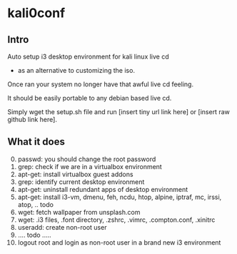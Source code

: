 # kali0conf
## Intro
Auto setup i3 desktop environment for kali linux live cd 
- as an alternative to customizing the iso.

Once ran your system no longer have that awful live cd feeling.

It should be easily portable to any debian based live cd. 
  
Simply wget the setup.sh file and run [insert tiny url link here] or
[insert raw github link here]. 

## What it does
0. passwd: you should change the root password
1. grep: check if we are in a virtualbox environment 
1. apt-get: install virtualbox guest addons
2. grep: identify current desktop environment 
2. apt-get: uninstall redundant apps of desktop environment
3. apt-get: install i3-vm, dmenu, feh, ncdu, htop, alpine, iptraf, mc, irssi, atop, .. todo 
3. wget: fetch wallpaper from unsplash.com
3. wget: .i3 files, .font directory, .zshrc, .vimrc, .compton.conf, .xinitrc
4. useradd: create non-root user 
4. .... todo .....
4. logout root and login as non-root user in a brand new i3 environment
